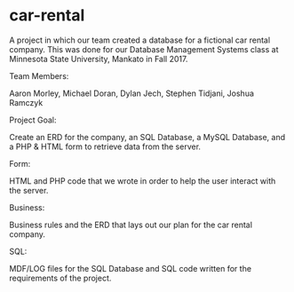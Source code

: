 # car-rental
A project in which our team created a database for a fictional car rental company. This was done for our Database Management Systems class at Minnesota State University, Mankato in Fall 2017.

Team Members: 

Aaron Morley, Michael Doran, Dylan Jech, Stephen Tidjani, Joshua Ramczyk

Project Goal:

Create an ERD for the company, an SQL Database, a MySQL Database, and a PHP & HTML form to retrieve data from the server.

Form:

HTML and PHP code that we wrote in order to help the user interact with the server.

Business:

Business rules and the ERD that lays out our plan for the car rental company.

SQL:

MDF/LOG files for the SQL Database and SQL code written for the requirements of the project.
